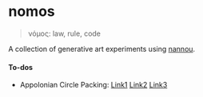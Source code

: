 # nomos

> νόμος: law, rule, code

A collection of generative art experiments using [nannou](https://nannou.cc/).

#### To-dos

- Appolonian Circle Packing: [Link1](https://www.wikihow.com/Create-an-Apollonian-Gasket) [Link2](http://www.malinc.se/math/geometry/apolloniangasketen.php) [Link3](https://www.youtube.com/watch?v=jIQgaPemtSg)
